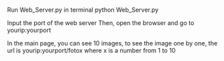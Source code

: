 Run Web_Server.py in terminal
	python Web_Server.py

Input the port of the web server 
Then, open the browser and go to yourip:yourport

In the main page, you can see 10 images, to see the image one by one, the url is yourip:yourport/fotox where x is a number from 1 to 10
